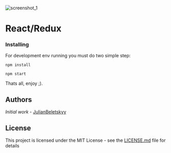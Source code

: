 ![screenshot_1](https://user-images.githubusercontent.com/35832978/44406288-eceb7780-a563-11e8-99ee-ae293d1e12ba.png)

# React/Redux

### Installing

For development env running you must do two simple step:

```
npm install
```

```
npm start
```

Thats all, enjoy ;).

## Authors

*Initial work* - [JulianBeletskyy](https://github.com/JulianBeletskyy)

## License

This project is licensed under the MIT License - see the [LICENSE.md](LICENSE.md) file for details